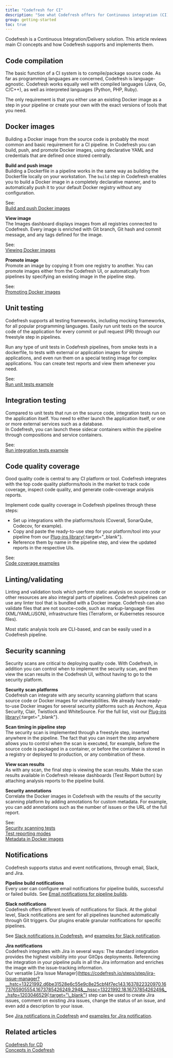 ```yaml
---
title: "Codefresh for CI"
description: "See what Codefresh offers for Continuous integration (CI) with pipelines"
group: getting-started
toc: true
---
```


<!--Focus on: 
Building Docker images
Compiling code
Running unit tests
Running integration tests
Security scans
Code quality  -->

Codefresh is a Continuous Integration/Delivery solution. This article reviews main CI concepts and how Codefresh supports and implements them.



## Code compilation

The basic function of a CI system is to compile/package source code. As far as programming languages are concerned, Codefresh is language-agnostic. Codefresh works equally well with compiled languages (Java, Go, C/C++), as well as interpreted languages (Python, PHP, Ruby).

The only requirement is that you either use an existing Docker image as a step in your pipeline or create your own with the exact versions of tools that you need.

## Docker images
Building a Docker image from the source code is probably the most common and  basic requirement for a CI pipeline. In Codefresh you can build, push, and promote Docker images, using declarative YAML and credentials that are defined once stored centrally.

**Build and push image**  
Building a Dockerfile in a pipeline works in the same way as building the Dockerfile locally on your workstation. The `build` step in Codefresh enables you to build a Docker image in a completely declarative manner, and to automatically push it to your default Docker registry without any configuration.  

See:    
[Build and push Docker images]({{site.baseurl}}/docs/example-catalog/ci-examples/build-and-push-an-image/)  


**View image**  
The Images dashboard displays images from all registries connected to Codefresh. Every image is enriched with Git branch, Git hash and commit message, and any tags defined for the image. 

See:    
[Viewing Docker images]({{site.baseurl}}/docs/ci-cd-guides/working-with-docker-registries/#viewing-docker-images)



**Promote image**  
Promote an image by copying it from one registry to another. You can promote images either from the Codefresh UI, or automatically from pipelines by specifying an existing image in the pipeline step.

See:    
[Promoting Docker images]({{site.baseurl}}/docs/ci-cd-guides/working-with-docker-registries/#viewing-docker-images)




## Unit testing
Codefresh supports all testing frameworks, including mocking frameworks, for all popular programming languages. Easily run unit tests on the source code of the application for every commit or pull request (PR) through our freestyle step in pipelines. 

Run any type of unit tests in Codefresh pipelines, from smoke tests in a dockerfile, to tests with external or application images for simple applications, and even run them on a special testing image for complex applications.
You can create test reports and view them whenever you need. 

See:  
[Run unit tests example]({{site.baseurl}}/docs/example-catalog/ci-examples/run-unit-tests/)


## Integration testing
Compared to unit tests that run on the source code, integration tests run on the application itself. You need to either launch the application itself, or one or more external services such as a database.  
In Codefresh, you can launch these sidecar containers within the pipeline through compositions and service containers.


See:  
[Run integration tests example]({{site.baseurl}}/docs/example-catalog/ci-examples/run-integrations-tests/)

## Code quality coverage
Good quality code is central to any CI platform or tool. Codefresh integrates with the top code quality platforms/tools in the market to track code coverage, inspect code quality, and generate code-coverage analysis reports. 

Implement code quality coverage in Codefresh pipelines through these steps: 
* Set up integrations with the platforms/tools (Coverall, SonarQube, Codecov, for example). 
* Copy and paste the ready-to-use step for your platform/tool into your pipeline from our [Plug-ins library](https://codefresh.io/steps/){:target="\_blank"}.
* Reference them by name in the pipeline step, and view the updated reports in the respective UIs.

See:  
[Code coverage examples]({{site.baseurl}}/docs/example-catalog/examples/#code-coverage-examples)

## Linting/validating

Linting and validation tools which perform static analysis on source code or other resources are also integral parts of pipelines. Codefresh pipelines can use any linter tool that is bundled with a Docker image. Codefresh can also validate files that are not source-code, such as markup-language files (XML/YAML/JSON), infrastructure files (Terraform, or Kubernetes resource files).  

Most static analysis tools are CLI-based, and can be easily used in a Codefresh pipeline.

## Security scanning
Security scans are critical to deploying quality code. With Codefresh, in addition you can control when to implement the security scan, and then view the scan results in the Codefresh UI, without having to go to the security platform.  

**Security scan platforms**  
Codefresh can integrate with any security scanning platform that scans source code or Docker images for vulnerabilities. We already have ready-to-use Docker images for several security platforms such as Anchore, Aqua Security, Clair, Twistlock and WhiteSource. For the full list, visit our [Plug-ins library](https://codefresh.io/steps/){:target="\_blank"}.

**Scan timing in pipeline step**  
The security scan is implemented through a freestyle step, inserted anywhere in the pipeline. The fact that you can insert the step anywhere allows you to control when the scan is executed, for example, before the source code is packaged in a container, or before the container is stored in a registry or deployed to production, or any combination of these.

**View scan results**  
As with any scan, the final step is viewing the scan results. Make the scan results available in Codefresh release dashboards (Test Report button) by attaching analysis reports to the pipeline build. 

**Security annotations**  
Correlate the Docker images in Codefresh with the results of the security scanning platform by adding annotations for custom metadata. For example, you can add annotations such as the number of issues or the URL of the full report.

See:  
[Security scanning tests]({{site.baseurl}}/docs/testing/security-scanning/)  
[Test reporting modes]({{site.baseurl}}/docs/testing/test-reports/)  
[Metadata in Docker images]({{site.baseurl}}/docs/pipelines//docker-image-metadata/) 


## Notifications
Codefresh supports status and event notifications, through email, Slack, and Jira.

**Pipeline build notifications**  
Every user can configure email notifications for pipeline builds, successful or failed builds. See [Email notifications for pipeline builds]({{site.baseurl}}/docs/administration/user-self-management/user-settings/#email-notifications-for-pipeline-builds).   

**Slack notifications**  
Codefresh offers different levels of notifications for Slack. At the global level, Slack notifications are sent for all pipelines launched automatically through Git triggers. 
Our plugins enable granular notifications for specific pipelines.  

See [Slack notifications in Codefresh]({{site.baseurl}}/docs/integrations/notifications/slack-integration/), and [examples for Slack notification]({{site.baseurl}}/docs/example-catalog/ci-examples/sending-the-notification-to-slack/).

**Jira notifications**  
Codefresh integrates with Jira in several ways:
The standard integration provides the highest visibility into your GitOps deployments. Referencing the integration in your pipeline pulls in all the Jira information and enriches the image with the issue-tracking information.  
Our versatile [Jira Issue Manager](https://codefresh.io/steps/step/jira-issue-manager?__hstc=13221992.d6be31528e6c55e9c8e25cbf4f7ec143.1637822320970.1673765905554.1673785426249.294&__hssc=13221992.18.1673785426249&__hsfp=1203046529{:target="\_blank"} step can be used to create Jira issues, comment on existing Jira issues, change the status of an issue, and even add a description to your issue.  
 

See [Jira notifications in Codefresh]({{site.baseurl}}/docs/integrations/notifications/jira-integration/) and [examples for Jira notification]({{site.baseurl}}/docs/example-catalog/ci-examples/sending-the-notification-to-jira/).


## Related articles
[Codefresh for CD]({{site.baseurl}}/docs/getting-started/cd-codefresh/)  
[Concepts in Codefresh]({{site.baseurl}}/docs/getting-started/concepts/)  







